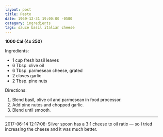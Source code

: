 ```yaml
---
layout: post
title: Pesto
date: 1969-12-31 19:00:00 -0500
category: ingredients
tags: sauce basil italian cheese
---
```

<b>1000 Cal (4x 250)</b>
<p>Ingredients:</p><ul>
<li>1 cup	fresh basil leaves</li>
<li>6 Tbsp.	olive oil</li>
<li>6 Tbsp.	parmesean cheese, grated</li>
<li>2 cloves	garlic</li>
<li>2 Tbsp.	pine nuts</li>
</ul>
<p>Directions:</p>
<ol>
<li>Blend basil, olive oil and parmesean in food processor.</li>
<li>Add pine nutes and chopped garlic.</li>
<li>Blend until smooth.</li>
</ol>

---

2017-06-14 12:17:08: Silver spoon has a 3:1 cheese to oil ratio — so I tried increasing the cheese and it was much better.
